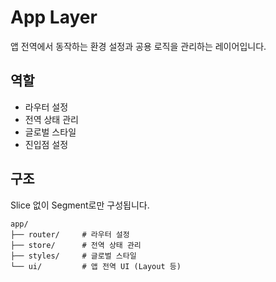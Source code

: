 # App Layer

앱 전역에서 동작하는 환경 설정과 공용 로직을 관리하는 레이어입니다.

## 역할

- 라우터 설정
- 전역 상태 관리
- 글로벌 스타일
- 진입점 설정

## 구조

Slice 없이 Segment로만 구성됩니다.

```
app/
├── router/     # 라우터 설정
├── store/      # 전역 상태 관리
├── styles/     # 글로벌 스타일
└── ui/         # 앱 전역 UI (Layout 등)
```
